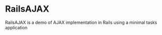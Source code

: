 RailsAJAX
=========

RailsAJAX is a demo of AJAX implementation in Rails using a minimal tasks application